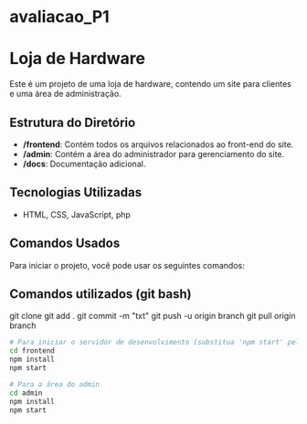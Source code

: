 # avaliacao_P1

# Loja de Hardware

Este é um projeto de uma loja de hardware, contendo um site para clientes e uma área de administração.

## Estrutura do Diretório

- **/frontend**: Contém todos os arquivos relacionados ao front-end do site.
- **/admin**: Contém a área do administrador para gerenciamento do site.
- **/docs**: Documentação adicional.

## Tecnologias Utilizadas

- HTML, CSS, JavaScript, php

## Comandos Usados

Para iniciar o projeto, você pode usar os seguintes comandos:

## Comandos utilizados (git bash)

git clone 
git add .
git commit -m "txt"
git push -u origin branch
git pull origin branch

```bash
# Para iniciar o servidor de desenvolvimento (substitua 'npm start' pelo comando apropriado)
cd frontend
npm install
npm start

# Para a área do admin
cd admin
npm install
npm start
